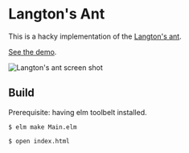 # Langton's Ant

This is a hacky implementation of the [Langton's ant](https://en.wikipedia.org/wiki/Langton%27s_ant).

[See the demo](https://slyg.github.io/langton-ant/).

![Langton's ant screen shot](https://cloud.githubusercontent.com/assets/602143/18405107/1e7b2172-76e7-11e6-88b7-37560bbf8ff2.png)

## Build

Prerequisite: having elm toolbelt installed.

```
$ elm make Main.elm

$ open index.html
```
